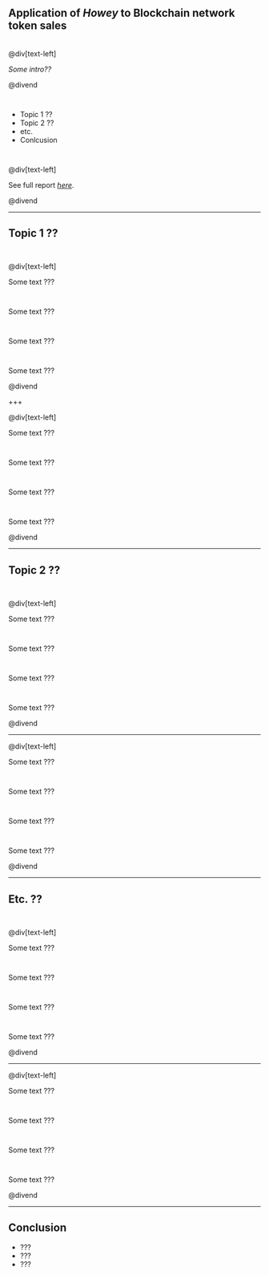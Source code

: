 <head>
<style>
div.LineHeight5per {
  line-height: 5%;
}
div.LineHeight10per {
  line-height: 10%;
}
div.LineHeight20per {
  line-height: 20%;
}
div.LineHeight50per {
  line-height: 50%;
}
div.LineHeight75per {
  line-height: 75%;
}
div.LineHeight100per {
  line-height: 100%;
}
div.LineHeight200per {
  line-height: 200%;
}
</style>
</head>



## Application of *Howey* to Blockchain network token sales

<div class="LineHeight20per"> <br></div>

@div[text-left]

*Some intro??*

@divend

<div class="LineHeight100per"> <br></div>

- Topic 1 ??
- Topic 2 ??
- etc.
- Conlcusion

<div class="LineHeight100per"> <br></div>

@div[text-left]

See full report [*here*](https://tlu.tarilabs.com/digital-assets/howey-application-to-blockchain/MainReport.html).

@divend

---

## Topic 1 ??

<div class="LineHeight100per"> <br></div>

@div[text-left]

Some text ???

<div class="LineHeight100per"> <br></div>

Some text ???

<div class="LineHeight100per"> <br></div>

Some text ???

<div class="LineHeight100per"> <br></div>

Some text ???

@divend

+++

@div[text-left]

Some text ???

<div class="LineHeight100per"> <br></div>

Some text ???

<div class="LineHeight100per"> <br></div>

Some text ??? 

<div class="LineHeight100per"> <br></div>

Some text ???

@divend

---

## Topic 2 ??

<div class="LineHeight100per"> <br></div>

@div[text-left]

Some text ???

<div class="LineHeight100per"> <br></div>

Some text ???

<div class="LineHeight100per"> <br></div>

Some text ???

<div class="LineHeight100per"> <br></div>

Some text ???

@divend

------

@div[text-left]

Some text ???

<div class="LineHeight100per"> <br></div>

Some text ???

<div class="LineHeight100per"> <br></div>

Some text ??? 

<div class="LineHeight100per"> <br></div>

Some text ???

@divend

---

## Etc. ??

<div class="LineHeight100per"> <br></div>

@div[text-left]

Some text ???

<div class="LineHeight100per"> <br></div>

Some text ???

<div class="LineHeight100per"> <br></div>

Some text ???

<div class="LineHeight100per"> <br></div>

Some text ???

@divend

------

@div[text-left]

Some text ???

<div class="LineHeight100per"> <br></div>

Some text ???

<div class="LineHeight100per"> <br></div>

Some text ??? 

<div class="LineHeight100per"> <br></div>

Some text ???

@divend

---

## Conclusion

- ???
- ???
- ???